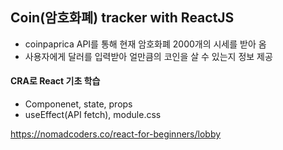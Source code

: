 ## Coin(암호화폐) tracker with ReactJS
- coinpaprica API를 통해 현재 암호화폐 2000개의 시세를 받아 옴
- 사용자에게 달러를 입력받아 얼만큼의 코인을 살 수 있는지 정보 제공


#### CRA로 React 기초 학습
 - Componenet, state, props
 - useEffect(API fetch), module.css
 
 https://nomadcoders.co/react-for-beginners/lobby